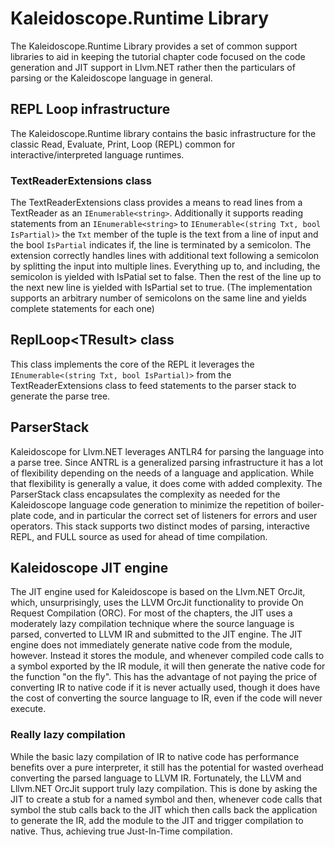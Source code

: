# Kaleidoscope.Runtime Library
The Kaleidoscope.Runtime Library provides a set of common support libraries to aid in keeping the
tutorial chapter code focused on the code generation and JIT support in Llvm.NET rather then the
particulars of parsing or the Kaleidoscope language in general.

## REPL Loop infrastructure
The Kaleidoscope.Runtime library contains the basic infrastructure for the classic Read, Evaluate,
Print, Loop (REPL) common for interactive/interpreted language runtimes.

### TextReaderExtensions class
The TextReaderExtensions class provides a means to read lines from a TextReader as an `IEnumerable<string>`.
Additionally it supports reading statements from an `IEnumerable<string>` to `IEnumerable<(string Txt, bool IsPartial)>`
the `Txt` member of the tuple is the text from a line of input and the bool `IsPartial` indicates if, the line is
terminated by a semicolon. The extension correctly handles lines with additional text following a semicolon by
splitting the input into multiple lines. Everything up to, and including, the semicolon is yielded with IsPatial
set to false. Then the rest of the line up to the next new line is yielded with IsPartial set to true. (The
implementation supports an arbitrary number of semicolons on the same line and yields complete statements for
each one)

## ReplLoop&lt;TResult&gt; class
This class implements the core of the REPL it leverages the `IEnumerable<(string Txt, bool IsPartial)>` from 
the TextReaderExtensions class to feed statements to the parser stack to generate the parse tree.

## ParserStack
Kaleidoscope for Llvm.NET leverages ANTLR4 for parsing the language into a parse tree. Since ANTRL is a
generalized parsing infrastructure it has a lot of flexibility depending on the needs of a language and
application. While that flexibility is generally a value, it does come with added complexity. The ParserStack
class encapsulates the complexity as needed for the Kaleidoscope language code generation to minimize
the repetition of boiler-plate code, and in particular the correct set of listeners for errors and user
operators. This stack supports two distinct modes of parsing, interactive REPL, and FULL source as used
for ahead of time compilation.

## Kaleidoscope JIT engine
The JIT engine used for Kaleidoscope is based on the Llvm.NET OrcJit, which, unsurprisingly, uses the LLVM
OrcJit functionality to provide On Request Compilation (ORC). For most of the chapters, the JIT uses a
moderately lazy compilation technique where the source language is parsed, converted to LLVM IR and submitted
to the JIT engine. The JIT engine does not immediately generate native code from the module, however. Instead
it stores the module, and whenever compiled code calls to a symbol exported by the IR module, it will then
generate the native code for the function "on the fly". This has the advantage of not paying the price of
converting IR to native code if it is never actually used, though it does have the cost of converting the
source language to IR, even if the code will never execute.

### Really lazy compilation
While the basic lazy compilation of IR to native code has performance benefits over a pure interpreter, it
still has the potential for wasted overhead converting the parsed language to LLVM IR. Fortunately, the LLVM
and Lllvm.NET OrcJit support truly lazy compilation. This is done by asking the JIT to create a stub for
a named symbol and then, whenever code calls that symbol the stub calls back to the JIT which then calls back
the application to generate the IR, add the module to the JIT and trigger compilation to native. Thus, achieving
true Just-In-Time compilation. 
